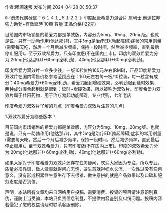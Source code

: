 <p>作者:团圃速叛 发布时间:2024-04-28 00:50:37</p>
<p>《✅港澳代购薇信：６１４１_６１２２ 》印度超級希愛力混合片 犀利士,他達拉非 強力助勃+有效延時 10顆 數量 正品价格(122元) </p>
									<p>目前国内市场销售的希爱力都是单效版，内容分为5mg、10mg、20mg版。也就是说，只有一助勃作用(他达那非)，其中5mg是治疗ED(勃起障碍)症状的常用剂量(需要每天吃，然后一个月后减少频率，保持一段时间，然后减少频率，直到最后停止服用)。至于双效希爱力，只有印度版(不在国内上市)。印度的双效希爱力分为:20mg(他达那非)+60mg(必利劲)、40mg(他达那非)+60mg(必利劲)。</p><p></p><p>印度希爱力双效片一盒多少钱，一版10粒价格160元左右(RMB)，正品印度希爱力双效片在国内零售价格参考范围应在：160元左右每一板/10粒装，每一粒含有成分：40mg希爱力+60mg必利劲，希爱力起到增硬效果，必利劲起到延时效果，两种成分混合起到就是起到：延时+增硬效果，所以被称为双效片。印度希爱力双效片属于壮阳药物，用于治疗勃起功能障碍。专业代购，七年老店</p><p>印度希爱力双效片了解的几点（印度希爱力双效片注意的几点）</p><p>1.双效希爱分为哪些版本？</p><p>目前国内市场销售的希爱力都是单效版，内容分为5mg、10mg、20mg版。也就是说，只有一助勃作用(他达那非)，其中5mg是治疗ED(勃起障碍)症状的常用剂量(需要每天吃，然后一个月后减少频率，保持一段时间，然后减少频率，直到最后停止服用)。至于双效希爱力，只有印度版(不在国内上市)。印度的双效希爱力分为:20mg(他达那非)+60mg(必利劲)、40mg(他达那非)+60mg(必利劲)。</p><p>如果大家对于印度希爱力双效片还存在任何疑问，欢迎大家因为专注，所以专业，质量必须靠谱，做人做事就得问心无愧，做生意就得细水长流，一次性过没有任何意义，没有形成积累性生意生存下去很难，做生意拼的就是产品效果以及口碑和服务态度是否到位。</p>				声明：本站所有文章均来自网络用户投稿，需要消费、投资的项目请注意识别真伪，谨防上当受骗，本站只负责信息刊登，不提供内容鉴别及纠纷问题。投稿内容若侵犯了您的权益请及时联系客服删除。				
